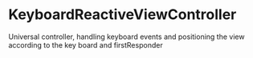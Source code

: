 # KeyboardReactiveViewController
Universal controller, handling keyboard events and positioning the view according to the key board and firstResponder
